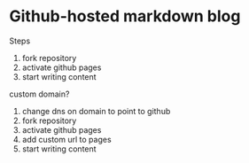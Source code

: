 # Github-hosted markdown blog

Steps

1. fork repository
2. activate github pages
3. start writing content


custom domain?

1. change dns on domain to point to github
2. fork repository
3. activate github pages
4. add custom url to pages
5. start writing content

